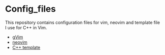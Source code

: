 # Config_files
This repository contains configuration files for vim, neovim and template file I use for C++ in Vim.
* [gVim](https://github.com/Saurabh919yadav/Config_files/blob/master/_vimrc)
* [neovim](https://github.com/Saurabh919yadav/Config_files/blob/master/init.vim)
* [C++ template](https://github.com/Saurabh919yadav/Config_files/blob/master/skeleton.cpp)
